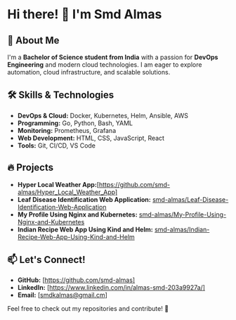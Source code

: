 # Hi there! 👋 I'm Smd Almas

## 🚀 About Me
I'm a **Bachelor of Science student from India** with a passion for **DevOps Engineering** and modern cloud technologies. I am eager to explore automation, cloud infrastructure, and scalable solutions.

## 🛠 Skills & Technologies
- **DevOps & Cloud:** Docker, Kubernetes, Helm, Ansible, AWS
- **Programming:** Go, Python, Bash, YAML
- **Monitoring:** Prometheus, Grafana
- **Web Development:** HTML, CSS, JavaScript, React
- **Tools:** Git, CI/CD, VS Code

## 🔥 Projects
- **Hyper Local Weather App:**[https://github.com/smd-almas/Hyper_Local_Weather_App]
- **Leaf Disease Identification Web Application:** [smd-almas/Leaf-Disease-Identification-Web-Application](https://github.com/smd-almas/Leaf-Disease-Identification-Web-Application)
- **My Profile Using Nginx and Kubernetes:** [smd-almas/My-Profile-Using-Nginx-and-Kubernetes](https://github.com/smd-almas/My-Profile-Using-Nginx-and-Kubernetes)
- **Indian Recipe Web App Using Kind and Helm:** [smd-almas/Indian-Recipe-Web-App-Using-Kind-and-Helm](https://github.com/smd-almas/Indian-Recipe-Web-App-Using-Kind-and-Helm)
  

## 📫 Let's Connect!
- **GitHub:** [https://github.com/smd-almas]
- **LinkedIn:** [https://www.linkedin.com/in/almas-smd-203a9927a/]
- **Email:** [smdkalmas@gmail.cm]

Feel free to check out my repositories and contribute! 🚀

